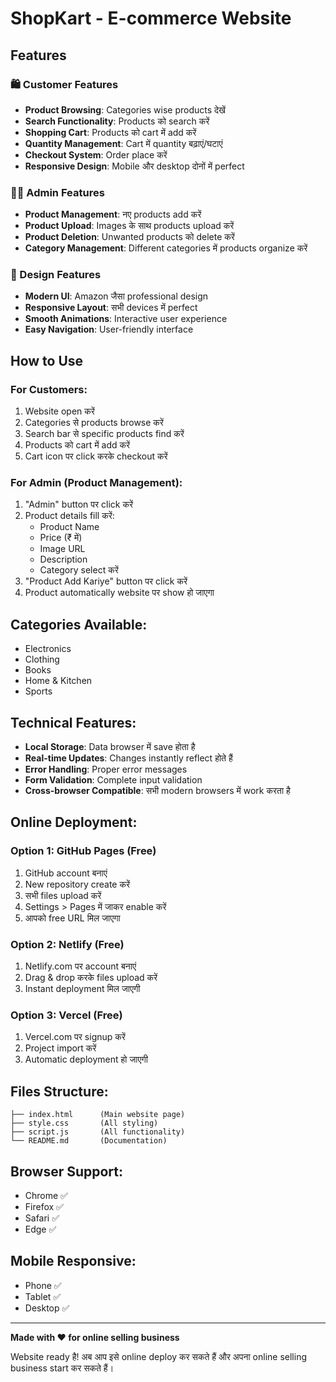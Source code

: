 # ShopKart - E-commerce Website

## Features

### 🛍️ Customer Features
- **Product Browsing**: Categories wise products देखें
- **Search Functionality**: Products को search करें
- **Shopping Cart**: Products को cart में add करें
- **Quantity Management**: Cart में quantity बढ़ाएं/घटाएं
- **Checkout System**: Order place करें
- **Responsive Design**: Mobile और desktop दोनों में perfect

### 👨‍💼 Admin Features
- **Product Management**: नए products add करें
- **Product Upload**: Images के साथ products upload करें
- **Product Deletion**: Unwanted products को delete करें
- **Category Management**: Different categories में products organize करें

### 🎨 Design Features
- **Modern UI**: Amazon जैसा professional design
- **Responsive Layout**: सभी devices में perfect
- **Smooth Animations**: Interactive user experience
- **Easy Navigation**: User-friendly interface

## How to Use

### For Customers:
1. Website open करें
2. Categories से products browse करें
3. Search bar से specific products find करें
4. Products को cart में add करें
5. Cart icon पर click करके checkout करें

### For Admin (Product Management):
1. "Admin" button पर click करें
2. Product details fill करें:
   - Product Name
   - Price (₹ में)
   - Image URL
   - Description
   - Category select करें
3. "Product Add Kariye" button पर click करें
4. Product automatically website पर show हो जाएगा

## Categories Available:
- Electronics
- Clothing
- Books
- Home & Kitchen
- Sports

## Technical Features:
- **Local Storage**: Data browser में save होता है
- **Real-time Updates**: Changes instantly reflect होते हैं
- **Error Handling**: Proper error messages
- **Form Validation**: Complete input validation
- **Cross-browser Compatible**: सभी modern browsers में work करता है

## Online Deployment:

### Option 1: GitHub Pages (Free)
1. GitHub account बनाएं
2. New repository create करें
3. सभी files upload करें
4. Settings > Pages में जाकर enable करें
5. आपको free URL मिल जाएगा

### Option 2: Netlify (Free)
1. Netlify.com पर account बनाएं
2. Drag & drop करके files upload करें
3. Instant deployment मिल जाएगी

### Option 3: Vercel (Free)
1. Vercel.com पर signup करें
2. Project import करें
3. Automatic deployment हो जाएगी

## Files Structure:
```
├── index.html      (Main website page)
├── style.css       (All styling)
├── script.js       (All functionality)
└── README.md       (Documentation)
```

## Browser Support:
- Chrome ✅
- Firefox ✅
- Safari ✅
- Edge ✅

## Mobile Responsive:
- Phone ✅
- Tablet ✅
- Desktop ✅

---

**Made with ❤️ for online selling business**

Website ready है! अब आप इसे online deploy कर सकते हैं और अपना online selling business start कर सकते हैं।